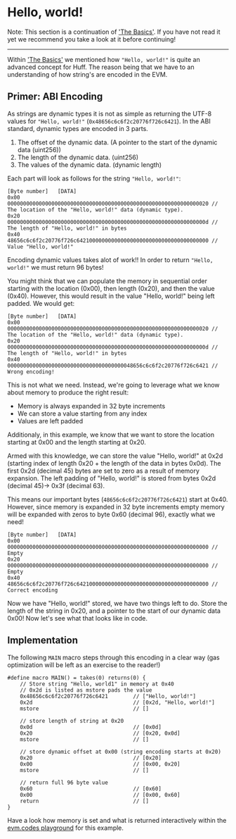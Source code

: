 # Hello, world!

Note: This section is a continuation of ['The Basics'](/tutorial/the-basics/). If you have not read it yet we recommend you take a look at it before continuing!

---


Within ['The Basics'](/tutorial/the-basics/) we mentioned how `"Hello, world!"` is quite an advanced concept for Huff. The reason being that we have to an understanding of how string's are encoded in the EVM.
## Primer: ABI Encoding 
As strings are dynamic types it is not as simple as returning the UTF-8 values for `"Hello, world!"` (`0x48656c6c6f2c20776f726c6421`). In the ABI standard, dynamic types are encoded in 3 parts.
1. The offset of the dynamic data. (A pointer to the start of the dynamic data (uint256))
2. The length of the dynamic data. (uint256)
3. The values of the dynamic data. (dynamic length)

Each part will look as follows for the string `"Hello, world!"`:
```
[Byte number]   [DATA]    
0x00            0000000000000000000000000000000000000000000000000000000000000020 // The location of the "Hello, world!" data (dynamic type).
0x20            000000000000000000000000000000000000000000000000000000000000000d // The length of "Hello, world!" in bytes
0x40            48656c6c6f2c20776f726c642100000000000000000000000000000000000000 // Value "Hello, world!"
```

Encoding dynamic values takes alot of work!! In order to return `"Hello, world!"` we must return 96 bytes!

You might think that we can populate the memory in sequential order starting with the location (0x00), then length (0x20), and then the value (0x40). However, this would result in the value "Hello, world!" being left padded. We would get: 
```
[Byte number]   [DATA]    
0x00            0000000000000000000000000000000000000000000000000000000000000020 // The location of the "Hello, world!" data (dynamic type).
0x20            000000000000000000000000000000000000000000000000000000000000000d // The length of "Hello, world!" in bytes
0x40            0000000000000000000000000000000000000048656c6c6f2c20776f726c6421 // Wrong encoding!
```
This is not what we need. Instead, we're going to leverage what we know about memory to produce the right result:
- Memory is always expanded in 32 byte increments
- We can store a value starting from any index
- Values are left padded

Additionaly, in this example, we know that we want to store the location starting at 0x00 and the length starting at 0x20.

Armed with this knowledge, we can store the value "Hello, world!" at 0x2d (starting index of length 0x20 + the length of the data in bytes 0x0d). The first 0x2d (decimal 45) bytes are set to zero as a result of memory expansion. The left padding of "Hello, world!" is stored from bytes 0x2d (decimal 45)-> 0x3f (decimal 63).

This means our important bytes (`48656c6c6f2c20776f726c6421`) start at 0x40. However, since memory is expanded in 32 byte increments empty memory will be expanded with zeros to byte 0x60 (decimal 96), exactly what we need! 
```
[Byte number]   [DATA]    
0x00            0000000000000000000000000000000000000000000000000000000000000000 // Empty
0x20            0000000000000000000000000000000000000000000000000000000000000000 // Empty
0x40            48656c6c6f2c20776f726c642100000000000000000000000000000000000000 // Correct encoding 
```

Now we have "Hello, world!" stored, we have two things left to do. Store the length of the string in 0x20, and a pointer to the start of our dynamic data 0x00! Now let's see what that looks like in code.

## Implementation
The following `MAIN` macro steps through this encoding in a clear way (gas optimization will be left as an exercise to the reader!)
```
#define macro MAIN() = takes(0) returns(0) {
    // Store string "Hello, world1" in memory at 0x40
    // 0x2d is listed as mstore pads the value
    0x48656c6c6f2c20776f726c6421        // ["Hello, world!"]
    0x2d                                // [0x2d, "Hello, world!"]
    mstore                              // []

    // store length of string at 0x20
    0x0d                                // [0x0d]
    0x20                                // [0x20, 0x0d]
    mstore                              // []
    
    // store dynamic offset at 0x00 (string encoding starts at 0x20)
    0x20                                // [0x20]
    0x00                                // [0x00, 0x20]
    mstore                              // []

    // return full 96 byte value
    0x60                                // [0x60]
    0x00                                // [0x00, 0x60]
    return                              // []
}
```

Have a look how memory is set and what is returned interactively within the [evm.codes playground](https://www.evm.codes/playground?unit=Wei&codeType=Bytecode&code='6c48656c6c6f2c20776f726c6421~2dz0d~20z20~00z~~00f3'~60z52~%01z~_) for this example.
